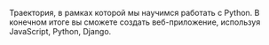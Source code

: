 Траектория, в рамках которой мы научимся работать с Python. В конечном итоге вы сможете создать веб-приложение, используя JavaScript, Python, Django.
